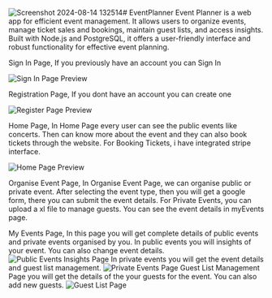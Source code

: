 ![Screenshot 2024-08-14 132514](https://github.com/user-attachments/assets/bb6a388f-1399-4cf1-8989-3945338a7b77)# EventPlanner
Event Planner is a web app for efficient event management. It allows users to organize events, manage ticket sales and bookings, maintain guest lists, and access insights. Built with Node.js and PostgreSQL, it offers a user-friendly interface and robust functionality for effective event planning.

Sign In Page,
If you previously have an account you can Sign In

![Sign In Page Preview](https://github.com/user-attachments/assets/d3a1c877-c276-4ccc-b0a1-3ea30a9aa677)

Registration Page, 
If you dont have an account you can create one

![Register Page Preview](https://github.com/user-attachments/assets/e3ef6316-c4ca-4351-843b-f0ecda70a439)

Home Page,
In Home Page every user can see the public events like concerts. Then can know more about the event and they can also book tickets through the website.  For Booking Tickets, i have integrated stripe interface.

![Home Page Preview](https://github.com/user-attachments/assets/7d6cd306-82a7-4e5a-a166-eca9cec378b2)

Organise Event Page,
In Organise Event Page, we can organise public or private event.  After selecting the event type, then you will get a google form, there you can submit the event details.  For Private Events, you can upload a xl file to manage guests. You can see the event details in myEvents page.

My Events Page,
In this page you will get complete details of public events and private events organised by you.
In public events you will insights of your event.  You can also change event details.
![Public Events Insights Page](https://github.com/user-attachments/assets/cc10dec7-3c9f-4a25-8021-22a1e8fe1232)
In private events you will get the event details and guest list management.
![Private Events Page](https://github.com/user-attachments/assets/d1c4781b-9627-44b1-a5de-902fbf27e16c)
Guest List Management Page you will get the details of the your guests for the event.  You can also add new guests.
![Guest List Page](https://github.com/user-attachments/assets/75863b62-a05f-4448-b231-26bba48d628e)

